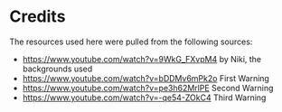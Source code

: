 # Credits

The resources used here were pulled from the following sources:
- https://www.youtube.com/watch?v=9WkG_FXvpM4 by Niki, the backgrounds used
- https://www.youtube.com/watch?v=bDDMv6mPk2o First Warning
- https://www.youtube.com/watch?v=pe3h62MrlPE Second Warning
- https://www.youtube.com/watch?v=-qe54-ZOkC4 Third Warning
